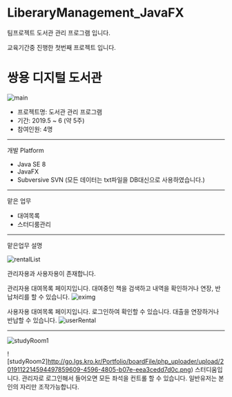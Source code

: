 # LiberaryManagement_JavaFX
팀프로젝트 도서관 관리 프로그램 입니다.

교육기간중 진행한 첫번째 프로젝트 입니다.

쌍용 디지털 도서관
=

![main](http://go.lgs.kro.kr/Portfolio/boardFile/php_uploader/upload/20191122143248892ee8ea-b35a-45e1-a2de-13930b926058.png)

* 프로젝트명: 도서관 관리 프로그램
* 기간: 2019.5 ~ 6 (약 5주)
* 참여인원: 4명

---
개발 Platform

* Java SE 8
* JavaFX
* Subversive SVN (모든 데이터는 txt파일을 DB대신으로 사용하였습니다.)

---
맡은 업무

* 대여목록
* 스터디룸관리

---
맡은업무 설명

![rentalList](http://go.lgs.kro.kr/Portfolio/boardFile/php_uploader/upload/2019112707351864122858-6731-4e05-b3ea-62398bbb44bb.png)

관리자용과 사용자용이 존재합니다.

관리자용 대여목록 페이지입니다.
대여중인 책을 검색하고 내역을 확인하거나 연장, 반납처리를 할 수 있습니다.
![eximg](http://go.lgs.kro.kr/Portfolio/boardFile/php_uploader/upload/20191127073608404a8bd4-a51b-4dca-a3f6-8ecf32964361.png)

사용자용 대여목록 페이지입니다.
로그인하여 확인할 수 있습니다.
대출을 연장하거나 반납할 수 있습니다.
![userRental](http://go.lgs.kro.kr/Portfolio/boardFile/php_uploader/upload/20191127081050fca20633-7c7c-4d48-9a85-559c11005ce5.png)

---
![studyRoom1](http://go.lgs.kro.kr/Portfolio/boardFile/php_uploader/upload/20191122145630342e0dbf-76a8-48b2-9870-1c79880e4dfa.png)

![studyRoom2]http://go.lgs.kro.kr/Portfolio/boardFile/php_uploader/upload/2019112214594497859609-4596-4805-b07e-eea3cedd7d0c.png)
스터디움입니다.
관리자로 로그인해서 들어오면 모든 좌석을 컨트롤 할 수 있습니다.
일반유저는 본인의 자리만 조작가능합니다.
